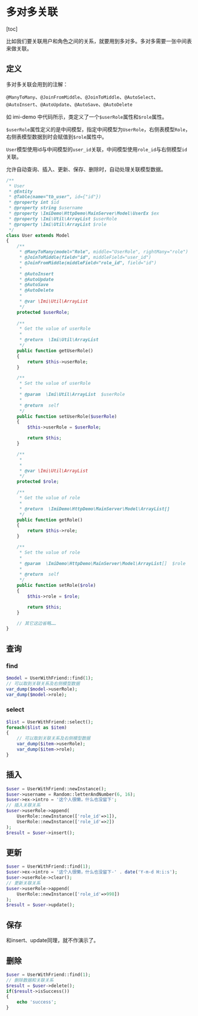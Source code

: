 # 多对多关联

[toc]

比如我们要关联用户和角色之间的关系，就要用到多对多。多对多需要一张中间表来做关联。

## 定义

多对多关联会用到的注解：

`@ManyToMany`、`@JoinFromMiddle`、`@JoinToMiddle`、`@AutoSelect`、`@AutoInsert`、`@AutoUpdate`、`@AutoSave`、`@AutoDelete`

如 imi-demo 中代码所示，类定义了一个`$userRole`属性和`$role`属性。

`$userRole`属性定义的是中间模型，指定中间模型为`UserRole`，右侧表模型`Role`，右侧表模型数据到时会赋值到`$role`属性中。

`User`模型使用id与中间模型的`user_id`关联，中间模型使用`role_id`与右侧模型`id`关联。

允许自动查询、插入、更新、保存、删除时，自动处理关联模型数据。

```php
/**
 * User
 * @Entity
 * @Table(name="tb_user", id={"id"})
 * @property int $id
 * @property string $username
 * @property \ImiDemo\HttpDemo\MainServer\Model\UserEx $ex
 * @property \Imi\Util\ArrayList $userRole
 * @property \Imi\Util\ArrayList $role
 */
class User extends Model
{
	/**
	 * @ManyToMany(model="Role", middle="UserRole", rightMany="role")
	 * @JoinToMiddle(field="id", middleField="user_id")
	 * @JoinFromMiddle(middleField="role_id", field="id")
	 * 
	 * @AutoInsert
	 * @AutoUpdate
	 * @AutoSave
	 * @AutoDelete
	 *
	 * @var \Imi\Util\ArrayList
	 */
	protected $userRole;
	
	/**
	 * Get the value of userRole
	 *
	 * @return  \Imi\Util\ArrayList
	 */ 
	public function getUserRole()
	{
		return $this->userRole;
	}

	/**
	 * Set the value of userRole
	 *
	 * @param  \Imi\Util\ArrayList  $userRole
	 *
	 * @return  self
	 */ 
	public function setUserRole($userRole)
	{
		$this->userRole = $userRole;

		return $this;
	}

	/**
	 * 
	 *
	 * @var \Imi\Util\ArrayList
	 */
	protected $role;

	/**
	 * Get the value of role
	 *
	 * @return  \ImiDemo\HttpDemo\MainServer\Model\ArrayList[]
	 */ 
	public function getRole()
	{
		return $this->role;
	}

	/**
	 * Set the value of role
	 *
	 * @param  \ImiDemo\HttpDemo\MainServer\Model\ArrayList[]  $role
	 *
	 * @return  self
	 */ 
	public function setRole($role)
	{
		$this->role = $role;

		return $this;
	}

	// 其它这边省略……
}
```

## 查询

### find

```php
$model = UserWithFriend::find(1);
// 可以取到关联关系及右侧模型数据
var_dump($model->userRole);
var_dump($model->role);
```

### select

```php
$list = UserWithFriend::select();
foreach($list as $item)
{
	// 可以取到关联关系及右侧模型数据
	var_dump($item->userRole);
	var_dump($item->role);
}
```

## 插入

```php
$user = UserWithFriend::newInstance();
$user->username = Random::letterAndNumber(6, 16);
$user->ex->intro = '这个人很懒，什么也没留下';
// 插入关联关系
$user->userRole->append(
	UserRole::newInstance(['role_id'=>1]), 
	UserRole::newInstance(['role_id'=>2])
);
$result = $user->insert();
```

## 更新

```php
$user = UserWithFriend::find(1);
$user->ex->intro = '这个人很懒，什么也没留下-' . date('Y-m-d H:i:s');
$user->userRole->clear();
// 更新关联关系
$user->userRole->append(
	UserRole::newInstance(['role_id'=>998])
);
$result = $user->update();
```

## 保存

和insert、update同理，就不作演示了。

## 删除

```php
$user = UserWithFriend::find(1);
// 删除数据和关联关系
$result = $user->delete();
if($result->isSuccess())
{
	echo 'success';
}
```